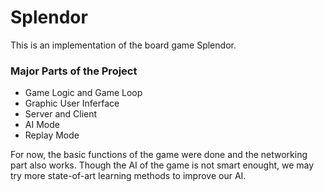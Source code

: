 # Splendor

This is an implementation of the board game Splendor.
### Major Parts of the Project
* Game Logic and Game Loop
* Graphic User Inferface
* Server and Client
* AI Mode
* Replay Mode

For now, the basic functions of the game were done and the networking part also works. Though the AI of the game is not smart enought, we may try more state-of-art learning methods to improve our AI.
